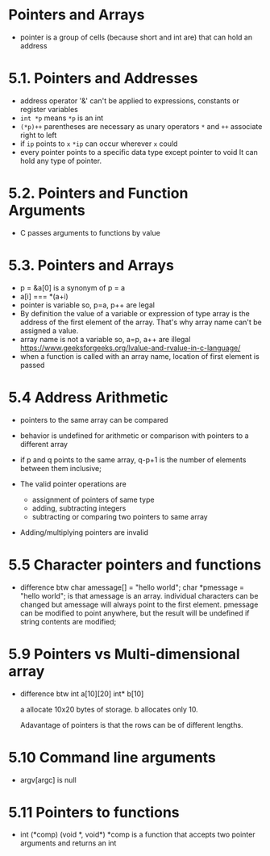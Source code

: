 # Pointers and Arrays
  - pointer is a group of cells (because short and int are) that can hold an address
# 5.1. Pointers and Addresses
  - address operator '&' can't be applied to expressions, constants or
    register variables
  - `int *p` means `*p` is an int
  - `(*p)++` parentheses are necessary as unary operators `*` and `++`
    associate right to left
  - if `ip` points to `x` `*ip` can occur wherever `x` could
  - every pointer points to a specific data type except pointer to void
    It can hold any type of pointer.

# 5.2. Pointers and Function Arguments
  - C passes arguments to functions by value

# 5.3. Pointers and Arrays
  - p = &a[0] is a synonym of p = a
  - a[i] === *(a+i)
  - pointer is variable so, p=a, p++ are legal
  - By definition the value of a variable or expression of type array
    is the address of the first element of the array. That's why array name
    can't be assigned a value.
  - array name is not a variable so, a=p, a++ are illegal
    https://www.geeksforgeeks.org/lvalue-and-rvalue-in-c-language/
  - when a function is called with an array name, location of first element is passed

# 5.4 Address Arithmetic
  - pointers to the same array can be compared
  - behavior is undefined for arithmetic or comparison with pointers to a
    different array
  - if p and q points to the same array, q-p+1 is the number of elements
    between them inclusive;

  - The valid pointer operations are
    - assignment of pointers of same type
    - adding, subtracting integers
    - subtracting or comparing two pointers to same array
  - Adding/multiplying pointers are invalid

# 5.5 Character pointers and functions
  - difference btw
    char amessage[] = "hello world";
    char *pmessage = "hello world";
    is that amessage is an array. individual characters can be changed but
    amessage will always point to the first element.
    pmessage can be modified to point anywhere, but the result will be undefined
    if string contents are modified;

# 5.9 Pointers vs Multi-dimensional array
  - difference btw
    int a[10][20]
    int* b[10]

    a allocate 10x20 bytes of storage.
    b allocates only 10.

    Adavantage of pointers is that the rows can be of different lengths.

# 5.10 Command line arguments
  - argv[argc] is null

# 5.11 Pointers to functions
  - int (\*comp) (void \*, void\*)
    \*comp is a function that accepts two pointer arguments and returns an int
